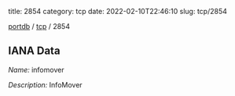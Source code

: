 title: 2854
category: tcp
date: 2022-02-10T22:46:10
slug: tcp/2854

[portdb](/) / [tcp](/category/tcp.html) / 2854


## IANA Data

_Name:_ infomover

_Description:_ InfoMover

